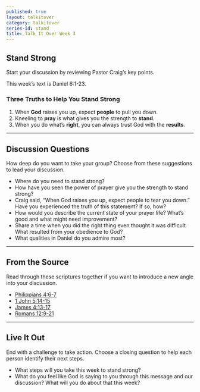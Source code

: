 ```yaml
---
published: true
layout: talkitover
category: talkitover
series-id: stand
title: Talk It Over Week 3
---
```


## Stand Strong
<p class="lead">Start your discussion by reviewing Pastor Craig’s key points.</p>

This week’s text is Daniel 6:1-23.

### Three Truths to Help You Stand Strong

1. When **God** raises you up, expect **people** to pull you down.
2. Kneeling to **pray** is what gives you the strength to **stand**.
3. When you do what’s **right**, you can always trust God with the **results**.

* * *

## Discussion Questions
<p class="lead">How deep do you want to take your group? Choose from these suggestions to lead your discussion.</p>

* Where do you need to stand strong?
* How have you seen the power of prayer give you the strength to stand strong?
* Craig said, “When God raises you up, expect people to tear you down.” Have you experienced the truth of this statement? If so, how?
* How would you describe the current state of your prayer life? What’s good and what might need improvement?
* Share a time when you did the right thing even thought it was difficult. What resulted from your obedience to God?
* What qualities in Daniel do you admire most?

* * *

## From the Source
<p class="lead">Read through these scriptures together if you want to introduce a new angle into your discussion.</p>

* <a href="https://www.bible.com/bible/111/php.4.6-7.niv" target="_blank">Philippians 4:6-7 <i class="icon-window"></i></a>
* <a href="https://www.bible.com/bible/111/1jn.5.14-15.niv" target="_blank">1 John 5:14-15 <i class="icon-window"></i></a>
* <a href="https://www.bible.com/bible/111/jms.4.13-17.niv" target="_blank">James 4:13-17 <i class="icon-window"></i></a>
* <a href="https://www.bible.com/bible/111/rom.12.9-21.niv" target="_blank">Romans 12:9-21 <i class="icon-window"></i></a>

* * *

## Live It Out
<p class="lead">End with a challenge to take action. Choose a closing question to help each person identify their next steps.</p>

* What steps will you take this week to stand strong?
* What do you feel like God is saying to you through this message and our discussion? What will you do about that this week?
